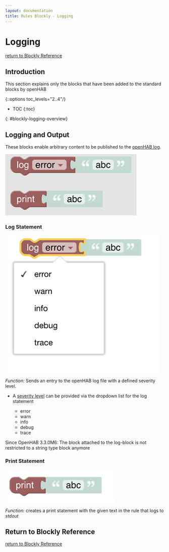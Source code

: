 ```yaml
---
layout: documentation
title: Rules Blockly - Logging
---
```

<!-- markdownlint-disable MD036 -->

# Logging

[return to Blockly Reference](index.html#logging)

## Introduction

This section explains only the blocks that have been added to the standard blocks by openHAB

{::options toc_levels="2..4"/}

- TOC
{:toc}

{: #blockly-logging-overview}

## Logging and Output

These blocks enable arbitrary content to be published to the [openHAB log](https://www.openhab.org/docs/administration/logging.html).

![logging-overview](../images/blockly/blockly-logging-overview.png)

### Log Statement

![log-statement](../images/blockly/blockly-logging-log.png)

*Function:* Sends an entry to the openHAB log file with a defined severity level.

- A [severity level](https://www.openhab.org/docs/administration/logging.html#defining-what-to-log) can be provided via the dropdown list for the log statement

  - error
  - warn
  - info
  - debug
  - trace

Since OpenHAB 3.3.0M6: The block attached to the log-block is not restricted to a string type block anymore

### Print Statement

![print-to-stdout](../images/blockly/blockly-logging-print.png)

*Function:* creates a print statement with the given text in the rule that logs to *stdout*

## Return to Blockly Reference

[return to Blockly Reference](index.html#logging)
